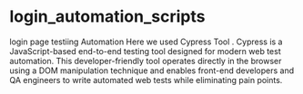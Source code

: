 # login_automation_scripts
login page testiing Automation
Here we used Cypress Tool . 
Cypress is a JavaScript-based end-to-end testing tool designed for modern web test automation.
This developer-friendly tool operates directly in the browser using a DOM manipulation technique and enables front-end developers and QA engineers to write automated web tests while eliminating pain points.
